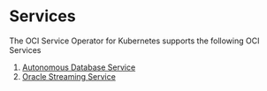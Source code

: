 # Services

The OCI Service Operator for Kubernetes supports the following OCI Services

1. [Autonomous Database Service](adb.md#autonomous-databases-service)
1. [Oracle Streaming Service](oss.md#oracle-streaming-service)

